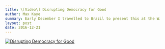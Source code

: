 ```yaml
---
title: \[Video\] Disrupting Democracy for Good
author: Max Kaye
summary: Early December I travelled to Brazil to present this at the Wired Festival. In this 30 minute reproduction I talk about how political power and fallibilism interact and how we can take advantage of that to produce far superior policy.
layout: post
date: 2016-12-21
---
```


[![Disrupting Democracy for Good](http://img.youtube.com/vi/QPdOQapyTXE/0.jpg)](http://www.youtube.com/watch?v=QPdOQapyTXE "Disrupting Democracy for Good")

